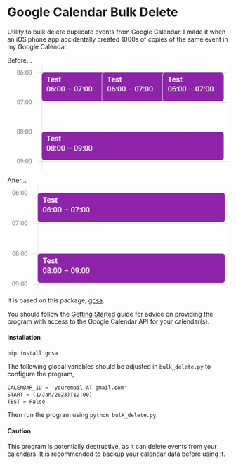# Google Calendar Bulk Delete
Utility to bulk delete duplicate events from Google Calendar. I made it when an iOS phone app accidentally created 1000s of copies of the same event in my Google Calendar.

Before...
![Before](./media/before.jpg)

After...
![After](./media/after.jpg)

It is based on this package, [gcsa](https://google-calendar-simple-api.readthedocs.io/en/latest/index.html).

You should follow the [Getting Started](https://google-calendar-simple-api.readthedocs.io/en/latest/getting_started.html) guide for advice on providing the program with access to the Google Calendar API for your calendar(s).

#### Installation
```commandline
pip install gcsa
```
The following global variables should be adjusted in `bulk_delete.py` to configure the program, 
```
CALENDAR_ID = 'youremail AT gmail.com'
START = (1/Jan/2023)[12:00]
TEST = False
```
Then run the program using `python bulk_delete.py`.

#### Caution
This program is potentially destructive, as it can delete events from your calendars. It is recommended to backup your calendar data before using it.
